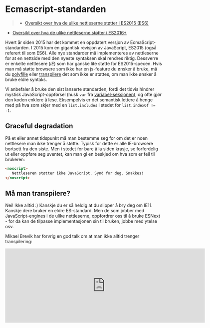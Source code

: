 # Ecmascript-standarden

> -   [Oversikt over hva de ulike nettleserne støtter i ES2015 (ES6)](http://kangax.github.io/compat-table/es6/)

-   [Oversikt over hva de ulike nettleserne støtter i ES2016+](http://kangax.github.io/compat-table/es2016plus/)

Hvert år siden 2015 har det kommet en oppdatert versjon av EcmaScript-standarden. I 2015 kom en gigantisk revisjon av JavaScript, ES2015 (også referert til som ES6). Alle nye standarder må implementeres av nettleserne for at en nettside med den nyeste syntaksen skal rendres riktig. Dessverre er enkelte nettlesere (_IE_) som har ganske lite støtte for ES2015-specen. Hvis man må støtte browsere som ikke har en js-feature du ønsker å bruke, må du [polyfille](https://en.wikipedia.org/wiki/Polyfill) eller [transpilere](https://en.wikipedia.org/wiki/Source-to-source_compiler) det som ikke er støttes, om man ikke ønsker å bruke eldre syntaks.

Vi anbefaler å bruke den sist lanserte standarden, fordi det tidvis hindrer mystisk JavaScript-oppførsel (husk `var` fra [variabel-seksjonen](/05-javascript/01-variabler.md)), og ofte gjør den koden enklere å lese. Eksempelvis er det semantisk lettere å henge med på hva som skjer med en `list.includes` i stedet for `list.indexOf != -1`.

## Graceful degradation

På et eller annet tidspunkt må man bestemme seg for om det er noen nettlesere man ikke trenger å støtte. Typisk for dette er alle IE-browsere bortsett fra den siste. Men i stedet for bare å la siden krasje, se forferdelig ut eller oppføre seg uventet, kan man gi en beskjed om hva som er feil til brukeren:

```html
<noscript>
   Nettleseren støtter ikke JavaScript. Synd for deg. Snakkes!
</noscript>
```

## Må man transpilere?

Nei! Ikke alltid :) Kanskje du er så heldig at du slipper å bry deg om IE11. Kanskje dere bruker en eldre ES-standard. Men de som jobber med JavaScript-engines i de ulike nettleserne, oppfordrer oss til å bruke ESNext - for da kan de tilpasse implementasjonen sin til bruken, jobbe med ytelse osv.

Mikael Brevik har forvrig en god talk om at man ikke alltid trenger transpilering:

<iframe src="https://player.vimeo.com/video/207724489" width="640" height="238" frameborder="0" webkitallowfullscreen mozallowfullscreen allowfullscreen></iframe>
